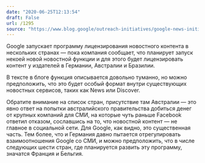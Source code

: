 ```yaml
---
date: "2020-06-25T12:13:54"
draft: False
url: /1295
source: "https://www.blog.google/outreach-initiatives/google-news-initiative/licensing-program-support-news-industry-/"
---
```


Google запускает программу лицензирования новостного контента в нескольких странах — пока компания сообщает, что планирует запуск некоей новой новостной функции и для этого будет лицензировать контент у издателей в Германии, Австралии и Бразилии. 

В тексте в блоге функция описывается довольно туманно, но можно предположить, что это будет особый формат внутри существующих новостных сервисов, таких как News или Discover.

Обратите внимание на список стран, присутствие там Австралии — это явно ответ на попытки австралийского правительства добиться денег от крупных компаний для СМИ, на которые чуть раньше Facebook ответил отказом, сославшись на то, что новостной контент — не главное в социальной сети. Для Google, как видно, это существенная часть. Тем более, что и Германия давно пытается отрегулировать взаимоотношения Google со СМИ, и можно предположить, что в числе следующих шести стран, где планируется развить эту программу, значатся Франция и Бельгия.
